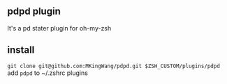 ## pdpd plugin
It's a pd stater plugin for oh-my-zsh

## install
`git clone git@github.com:MKingWang/pdpd.git $ZSH_CUSTOM/plugins/pdpd`
add `pdpd` to ~/.zshrc plugins
